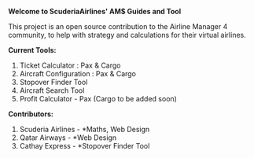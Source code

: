 **Welcome to ScuderiaAirlines' AM$ Guides and Tool**

This project is an open source contribution to the Airline Manager 4 community, to help with strategy and calculations for their virtual airlines. 

**Current Tools:**
1. Ticket Calculator : Pax & Cargo
2. Aircraft Configuration : Pax & Cargo
3. Stopover Finder Tool
4. Aircraft Search Tool
5. Profit Calculator - Pax (Cargo to be added soon)

**Contributors:**
1. Scuderia Airlines - *Maths, Web Design
2. Qatar Airways - *Web Design
3. Cathay Express - *Stopover Finder Tool
